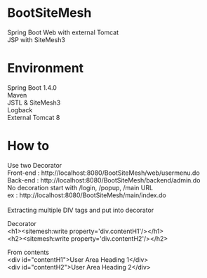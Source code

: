 # BootSiteMesh
Spring Boot Web with external Tomcat
<br>
JSP with SiteMesh3
# Environment
Spring Boot 1.4.0<br>
Maven<br>
JSTL & SiteMesh3<br>
Logback<br>
External Tomcat 8<br>
# How to
Use two Decorator <br>
Front-end : http://localhost:8080/BootSiteMesh/web/usermenu.do <br>
Back-end : http://localhost:8080/BootSiteMesh/backend/admin.do <br>
No decoration start with /login, /popup, /main URL <br>
ex : http://localhost:8080/BootSiteMesh/main/index.do <br><br>
Extracting multiple DIV tags and put into decorator  <br>

Decorator
<br>
&lt;h1>&lt;sitemesh:write property='div.contentH1'/>&lt;/h1>
<br>
&lt;h2>&lt;sitemesh:write property='div.contentH2'/>&lt;/h2>

From contents
<br>
&lt;div id="contentH1">User Area Heading 1&lt;/div>
<br>
&lt;div id="contentH2">User Area Heading 2&lt;/div>
